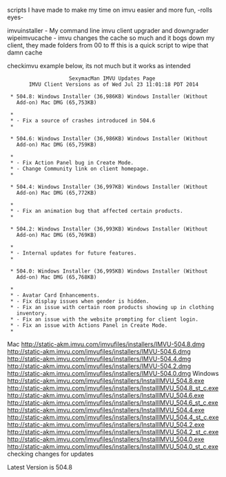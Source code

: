 scripts I have made to make my time on imvu easier and more fun, -rolls eyes-

imvuinstaller - My command line imvu client upgrader and downgrader
wipeimvucache - imvu changes the cache so much and it bogs down my client, they made folders from 00 to ff this is a quick script to wipe that damn cache

checkimvu example below, its not much but it works as intended


                        SexymacMan IMVU Updates Page
           IMVU Client Versions as of Wed Jul 23 11:01:18 PDT 2014

     * 504.8: Windows Installer (36,986KB) Windows Installer (Without
       Add-on) Mac DMG (65,753KB)

     *
     * - Fix a source of crashes introduced in 504.6
     *

     * 504.6: Windows Installer (36,986KB) Windows Installer (Without
       Add-on) Mac DMG (65,759KB)

     *
     * - Fix Action Panel bug in Create Mode.
     * - Change Community link on client homepage.
     *

     * 504.4: Windows Installer (36,997KB) Windows Installer (Without
       Add-on) Mac DMG (65,772KB)

     *
     * - Fix an animation bug that affected certain products.
     *

     * 504.2: Windows Installer (36,993KB) Windows Installer (Without
       Add-on) Mac DMG (65,769KB)

     *
     * - Internal updates for future features.
     *

     * 504.0: Windows Installer (36,995KB) Windows Installer (Without
       Add-on) Mac DMG (65,768KB)

     *
     * - Avatar Card Enhancements.
     * - Fix display issues when gender is hidden.
     * - Fix an issue with certain room products showing up in clothing
       inventory.
     * - Fix an issue with the website prompting for client login.
     * - Fix an issue with Actions Panel in Create Mode.
     *
Mac
http://static-akm.imvu.com/imvufiles/installers/IMVU-504.8.dmg
http://static-akm.imvu.com/imvufiles/installers/IMVU-504.6.dmg
http://static-akm.imvu.com/imvufiles/installers/IMVU-504.4.dmg
http://static-akm.imvu.com/imvufiles/installers/IMVU-504.2.dmg
http://static-akm.imvu.com/imvufiles/installers/IMVU-504.0.dmg
Windows
http://static-akm.imvu.com/imvufiles/installers/InstallIMVU_504.8.exe
http://static-akm.imvu.com/imvufiles/installers/InstallIMVU_504.8_st_c.exe
http://static-akm.imvu.com/imvufiles/installers/InstallIMVU_504.6.exe
http://static-akm.imvu.com/imvufiles/installers/InstallIMVU_504.6_st_c.exe
http://static-akm.imvu.com/imvufiles/installers/InstallIMVU_504.4.exe
http://static-akm.imvu.com/imvufiles/installers/InstallIMVU_504.4_st_c.exe
http://static-akm.imvu.com/imvufiles/installers/InstallIMVU_504.2.exe
http://static-akm.imvu.com/imvufiles/installers/InstallIMVU_504.2_st_c.exe
http://static-akm.imvu.com/imvufiles/installers/InstallIMVU_504.0.exe
http://static-akm.imvu.com/imvufiles/installers/InstallIMVU_504.0_st_c.exe
checking changes for updates

Latest Version is 504.8 
